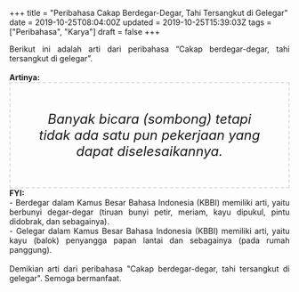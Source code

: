 +++
title = "Peribahasa Cakap Berdegar-Degar, Tahi Tersangkut di Gelegar"
date = 2019-10-25T08:04:00Z
updated = 2019-10-25T15:39:03Z
tags = ["Peribahasa", "Karya"]
draft = false
+++

<div dir="ltr" style="text-align: left;" trbidi="on"><div style="text-align: justify;">Berikut ini adalah arti dari peribahasa “Cakap berdegar-degar, tahi tersangkut di gelegar”.</div><br /><div style="text-align: justify;"><b>Artinya:</b></div><div style="border: 2px dashed #ddd; font-size: 24px; height: auto; margin: 0 auto; padding: 50px; text-align: center; width: auto;"><i>Banyak bicara (sombong) tetapi tidak ada satu pun pekerjaan yang dapat diselesaikannya.</i></div><div style="text-align: justify;"><b>FYI:</b><br />- Berdegar dalam Kamus Besar Bahasa Indonesia (KBBI) memiliki arti, yaitu berbunyi degar-degar (tiruan bunyi petir, meriam, kayu dipukul, pintu didobrak, dan sebagainya).<br />- Gelegar dalam Kamus Besar Bahasa Indonesia (KBBI) memiliki arti, yaitu kayu (balok) penyangga papan lantai dan sebagainya (pada rumah panggung).<br /><br /></div><div style="text-align: justify;">Demikian arti dari peribahasa "Cakap berdegar-degar, tahi tersangkut di gelegar". Semoga bermanfaat.</div></div>

